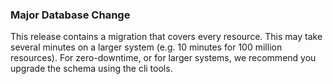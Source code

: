 ### Major Database Change

This release contains a migration that covers every resource.
This may take several minutes on a larger system (e.g. 10 minutes for 100 million resources).
For zero-downtime, or for larger systems, we recommend you upgrade the schema using the cli tools.
